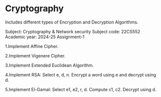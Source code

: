 # Cryptography

Includes different types of Encryption and Decryption Algorithms.

Subject: Cryptography & Network security Subject code: 22CS552 Academic year: 2024-25 Assignment-1

1.Implement Affine Cipher.

2.Implement Vigenere Cipher.

3.Implement Extended Euclidean Algorithm.

4.Implement RSA: Select e, d, n. Encrypt a word using e and decrypt using d.

5.Implement El-Gamal: Select e1, e2, r, d. Compute c1, c2. Decrypt using d.
